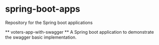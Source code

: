 # spring-boot-apps
Repository for the Spring boot applications


** voters-app-with-swagger **
A Spring boot application to demonstrate the swagger basic implementation.